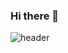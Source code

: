 ### Hi there 👋
![header](https://capsule-render.vercel.app/api?type=wave&color=auto&height=300&section=header&text=capsule%20render&fontSize=90)
<!--
**KSH0428/KSH0428** is a ✨ _special_ ✨ repository because its `README.md` (this file) appears on your GitHub profile.
